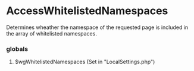 # AccessWhitelistedNamespaces

Determines wheather the namespace of the requested page is included in the array of whitelisted namespaces.

### globals

1. $wgWhitelistedNamespaces (Set in "LocalSettings.php")
